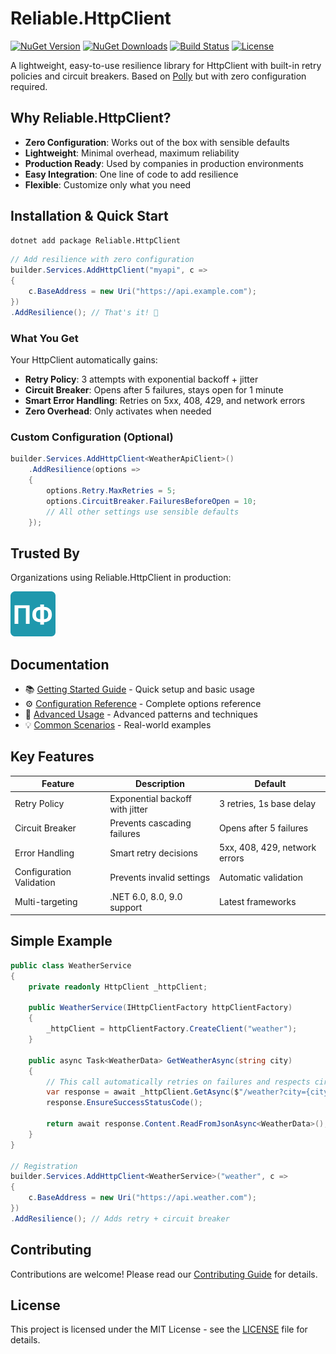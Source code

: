 # Reliable.HttpClient

[![NuGet Version](https://img.shields.io/nuget/v/Reliable.HttpClient)](https://www.nuget.org/packages/Reliable.HttpClient/)
[![NuGet Downloads](https://img.shields.io/nuget/dt/Reliable.HttpClient)](https://www.nuget.org/packages/Reliable.HttpClient/)
[![Build Status](https://github.com/akrisanov/Reliable.HttpClient/workflows/Build%20%26%20Test/badge.svg)](https://github.com/akrisanov/Reliable.HttpClient/actions)
[![License](https://img.shields.io/github/license/akrisanov/Reliable.HttpClient)](LICENSE)

A lightweight, easy-to-use resilience library for HttpClient with built-in retry policies and circuit breakers.
Based on [Polly](https://github.com/App-vNext/Polly) but with zero configuration required.

## Why Reliable.HttpClient?

- **Zero Configuration**: Works out of the box with sensible defaults
- **Lightweight**: Minimal overhead, maximum reliability
- **Production Ready**: Used by companies in production environments
- **Easy Integration**: One line of code to add resilience
- **Flexible**: Customize only what you need

## Installation & Quick Start

```bash
dotnet add package Reliable.HttpClient
```

```csharp
// Add resilience with zero configuration
builder.Services.AddHttpClient("myapi", c =>
{
    c.BaseAddress = new Uri("https://api.example.com");
})
.AddResilience(); // That's it! 🎉
```

### What You Get

Your HttpClient automatically gains:

- **Retry Policy**: 3 attempts with exponential backoff + jitter
- **Circuit Breaker**: Opens after 5 failures, stays open for 1 minute
- **Smart Error Handling**: Retries on 5xx, 408, 429, and network errors
- **Zero Overhead**: Only activates when needed

### Custom Configuration (Optional)

```csharp
builder.Services.AddHttpClient<WeatherApiClient>()
    .AddResilience(options =>
    {
        options.Retry.MaxRetries = 5;
        options.CircuitBreaker.FailuresBeforeOpen = 10;
        // All other settings use sensible defaults
    });
```

## Trusted By

Organizations using Reliable.HttpClient in production:

[![PlanFact](docs/assets/logos/planfact.png)](https://planfact.io)

## Documentation

- 📚 [Getting Started Guide](docs/getting-started.md) - Quick setup and basic usage
- ⚙️ [Configuration Reference](docs/configuration.md) - Complete options reference
- 🚀 [Advanced Usage](docs/advanced-usage.md) - Advanced patterns and techniques
- 💡 [Common Scenarios](docs/examples/common-scenarios.md) - Real-world examples

## Key Features

| Feature                  | Description                     | Default                       |
|--------------------------|---------------------------------|-------------------------------|
| Retry Policy             | Exponential backoff with jitter | 3 retries, 1s base delay      |
| Circuit Breaker          | Prevents cascading failures     | Opens after 5 failures        |
| Error Handling           | Smart retry decisions           | 5xx, 408, 429, network errors |
| Configuration Validation | Prevents invalid settings       | Automatic validation          |
| Multi-targeting          | .NET 6.0, 8.0, 9.0 support      | Latest frameworks             |

## Simple Example

```csharp
public class WeatherService
{
    private readonly HttpClient _httpClient;

    public WeatherService(IHttpClientFactory httpClientFactory)
    {
        _httpClient = httpClientFactory.CreateClient("weather");
    }

    public async Task<WeatherData> GetWeatherAsync(string city)
    {
        // This call automatically retries on failures and respects circuit breaker
        var response = await _httpClient.GetAsync($"/weather?city={city}");
        response.EnsureSuccessStatusCode();

        return await response.Content.ReadFromJsonAsync<WeatherData>();
    }
}

// Registration
builder.Services.AddHttpClient<WeatherService>("weather", c =>
{
    c.BaseAddress = new Uri("https://api.weather.com");
})
.AddResilience(); // Adds retry + circuit breaker
```

## Contributing

Contributions are welcome! Please read our [Contributing Guide](CONTRIBUTING.md) for details.

## License

This project is licensed under the MIT License - see the [LICENSE](LICENSE) file for details.
